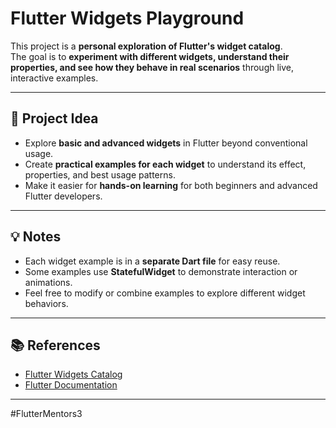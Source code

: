 # Flutter Widgets Playground

This project is a **personal exploration of Flutter's widget catalog**.  
The goal is to **experiment with different widgets, understand their properties, and see how they behave in real scenarios** through live, interactive examples.

---

## 📌 Project Idea
- Explore **basic and advanced widgets** in Flutter beyond conventional usage.  
- Create **practical examples for each widget** to understand its effect, properties, and best usage patterns.  
- Make it easier for **hands-on learning** for both beginners and advanced Flutter developers.

---

## 💡 Notes
- Each widget example is in a **separate Dart file** for easy reuse.  
- Some examples use **StatefulWidget** to demonstrate interaction or animations.  
- Feel free to modify or combine examples to explore different widget behaviors.

---

## 📚 References
- [Flutter Widgets Catalog](https://docs.flutter.dev/ui/widgets)  
- [Flutter Documentation](https://flutter.dev/docs)

- --
#FlutterMentors3
